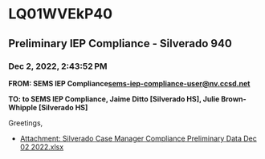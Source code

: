 # LQ01WVEkP40
## Preliminary IEP Compliance - Silverado 940
### Dec 2, 2022, 2:43:52 PM
**FROM: SEMS IEP Compliance<sems-iep-compliance-user@nv.ccsd.net>**

**TO: to SEMS IEP Compliance, Jaime Ditto [Silverado HS], Julie Brown-Whipple [Silverado HS]**


Greetings, 





* [Attachment: Silverado Case Manager Compliance Preliminary Data Dec 02 2022.xlsx](LQ01WVEkP40-attachment-1.xlsx)
